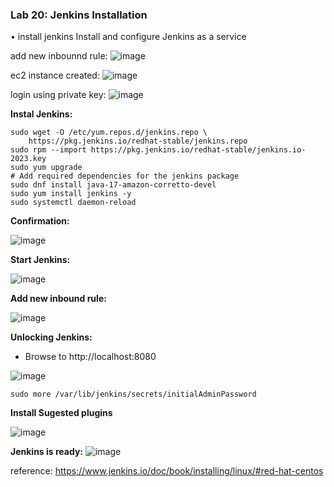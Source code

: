 ### Lab 20: Jenkins Installation
• install jenkins
Install and configure Jenkins as a service


add new inbounnd rule:
![image](https://github.com/user-attachments/assets/d02e377b-7cc6-4ef1-9cf0-92a95f5098fe)

ec2 instance created:
![image](https://github.com/user-attachments/assets/12db5de5-e85e-4549-80c4-e1b947851b94)

login using private key:
![image](https://github.com/user-attachments/assets/cd5a3c9d-4ddc-4b2f-aa82-a6c2623abcbf)

**Instal Jenkins:**

```
sudo wget -O /etc/yum.repos.d/jenkins.repo \
    https://pkg.jenkins.io/redhat-stable/jenkins.repo
sudo rpm --import https://pkg.jenkins.io/redhat-stable/jenkins.io-2023.key
sudo yum upgrade
# Add required dependencies for the jenkins package
sudo dnf install java-17-amazon-corretto-devel
sudo yum install jenkins -y
sudo systemctl daemon-reload
```

**Confirmation:**

![image](https://github.com/user-attachments/assets/55ed210f-e912-4537-9be2-1d041b3c0aa0)

**Start Jenkins:**

![image](https://github.com/user-attachments/assets/52949056-4fe0-49a8-b174-be599981baa6)


**Add new inbound rule:**

![image](https://github.com/user-attachments/assets/8005981d-fd80-440c-a85f-43593eb19f41)

**Unlocking Jenkins:**

- Browse to http://localhost:8080 

![image](https://github.com/user-attachments/assets/31da589d-575e-46db-801d-7c49ff44f6a0)


```
sudo more /var/lib/jenkins/secrets/initialAdminPassword
```

**Install Sugested plugins**

![image](https://github.com/user-attachments/assets/e05695d3-ce0d-43ea-a5a4-82dcd870cf1f)


**Jenkins is ready:**
![image](https://github.com/user-attachments/assets/2abb0a25-f1fd-4398-84b8-12d23818520a)


reference:
https://www.jenkins.io/doc/book/installing/linux/#red-hat-centos

